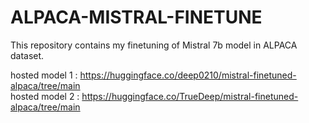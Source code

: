 # ALPACA-MISTRAL-FINETUNE
This repository contains my finetuning of Mistral 7b model in ALPACA dataset.


hosted model 1 : https://huggingface.co/deep0210/mistral-finetuned-alpaca/tree/main
\
hosted model 2 : https://huggingface.co/TrueDeep/mistral-finetuned-alpaca/tree/main
